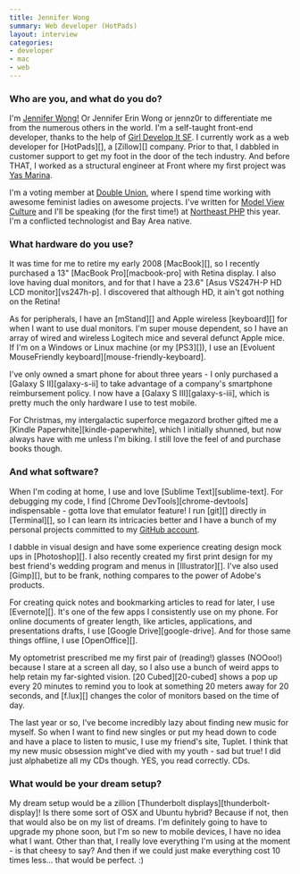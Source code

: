 ```yaml
---
title: Jennifer Wong
summary: Web developer (HotPads)
layout: interview
categories:
- developer
- mac
- web
---
```


### Who are you, and what do you do?

I'm [Jennifer Wong!](http://mochimachine.org/ "Jennifer's website.") Or Jennifer Erin Wong or jennz0r to differentiate me from the numerous others in the world. I'm a self-taught front-end developer, thanks to the help of [Girl Develop It SF](http://www.meetup.com/Girl-Develop-It-San-Francisco/ "A meetup for girls to learn how to code."). I currently work as a web developer for [HotPads][], a [Zillow][] company. Prior to that, I dabbled in customer support to get my foot in the door of the tech industry. And before THAT, I worked as a structural engineer at Front where my first project was [Yas Marina](http://www.yasmarina.ae "The website for a marina and yacht club in Abu Dhabi.").

I'm a voting member at [Double Union](https://www.doubleunion.org/ "The SF hacker space for women's website."), where I spend time working with awesome feminist ladies on awesome projects. I've written for [Model View Culture](http://modelviewculture.com/ "The MVC magazine site.") and I'll be speaking (for the first time!) at [Northeast PHP](http://www.northeastphp.org/ "The website for the PHP conference.") this year. I'm a conflicted technologist and Bay Area native.

### What hardware do you use?

It was time for me to retire my early 2008 [MacBook][], so I recently purchased a 13" [MacBook Pro][macbook-pro] with Retina display. I also love having dual monitors, and for that I have a 23.6" [Asus VS247H-P HD LCD monitor][vs247h-p]. I discovered that although HD, it ain't got nothing on the Retina! 

As for peripherals, I have an [mStand][] and Apple wireless [keyboard][] for when I want to use dual monitors. I'm super mouse dependent, so I have an array of wired and wireless Logitech mice and several defunct Apple mice. If I'm on a Windows or Linux machine (or my [PS3][]), I use an [Evoluent MouseFriendly keyboard][mouse-friendly-keyboard].

I've only owned a smart phone for about three years - I only purchased a [Galaxy S II][galaxy-s-ii] to take advantage of a company's smartphone reimbursement policy. I now have a [Galaxy S III][galaxy-s-iii], which is pretty much the only hardware I use to test mobile. 

For Christmas, my intergalactic superforce megazord brother gifted me a [Kindle Paperwhite][kindle-paperwhite], which I initially shunned, but now always have with me unless I'm biking. I still love the feel of and purchase books though. 

### And what software?

When I'm coding at home, I use and love [Sublime Text][sublime-text]. For debugging my code, I find [Chrome DevTools][chrome-devtools] indispensable - gotta love that emulator feature! I run [git][] directly in [Terminal][], so I can learn its intricacies better and I have a bunch of my personal projects committed to my [GitHub account](https://github.com/jennz0r "Jennifer's GitHub account.").

I dabble in visual design and have some experience creating design mock ups in [Photoshop][]. I also recently created my first print design for my best friend's wedding program and menus in [Illustrator][]. I've also used [Gimp][], but to be frank, nothing compares to the power of Adobe's products.

For creating quick notes and bookmarking articles to read for later, I use [Evernote][]. It's one of the few apps I consistently use on my phone. For online documents of greater length, like articles, applications, and presentations drafts, I use [Google Drive][google-drive]. And for those same things offline, I use [OpenOffice][].

My optometrist prescribed me my first pair of (reading!) glasses (NOOoo!) because I stare at a screen all day, so I also use a bunch of weird apps to help retain my far-sighted vision. [20 Cubed][20-cubed] shows a pop up every 20 minutes to remind you to look at something 20 meters away for 20 seconds, and [f.lux][] changes the color of monitors based on the time of day.

The last year or so, I've become incredibly lazy about finding new music for myself. So when I want to find new singles or put my head down to code and have a place to listen to music, I use my friend's site, Tuplet. I think that my new music obsession might've died with my youth - sad but true! I did just alphabetize all my CDs though. YES, you read correctly. CDs.

### What would be your dream setup?

My dream setup would be a zillion [Thunderbolt displays][thunderbolt-display]! Is there some sort of OSX and Ubuntu hybrid? Because if not, then that would also be on my list of dreams. I'm definitely going to have to upgrade my phone soon, but I'm so new to mobile devices, I have no idea what I want. Other than that, I really love everything I'm using at the moment - is that cheesy to say? And then if we could just make everything cost 10 times less... that would be perfect. :)